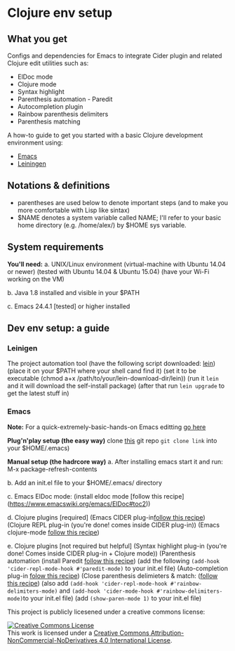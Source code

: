 # Clojure env setup

## What you get

Configs and dependencies for Emacs to integrate Cider plugin and related Clojure edit utilities such as:

* ElDoc mode
* Clojure mode
* Syntax highlight
* Parenthesis automation - Paredit
* Autocompletion plugin
* Rainbow parenthesis delimiters
* Parenthesis matching

A how-to guide to get you started with a basic Clojure development environment using:
* [Emacs](https://www.gnu.org/software/emacs/)
* [Leiningen](https://leiningen.org/)

## Notations & definitions

* parentheses are used below to denote important steps (and to make you more comfortable with Lisp like sintax)
* $NAME denotes a system variable called NAME; I'll refer to your basic home directory (e.g. /home/alex/) by $HOME sys variable.

## System requirements

__You'll need:__
a. UNIX/Linux environment 
	(virtual-machine with Ubuntu 14.04 or newer)
	(tested with Ubuntu 14.04 & Ubuntu 15.04)
	(have your Wi-Fi working on the VM)

b. Java 1.8 installed and visible in your $PATH

c. Emacs 24.4.1 [tested] or higher installed

## Dev env setup: a guide

### Leinigen

The project automation tool
	(have the following script downloaded: [lein](https://raw.githubusercontent.com/technomancy/leiningen/stable/bin/lein))
	(place it on your $PATH where your shell cand find it)
	(set it to be executable (chmod a+x /path/to/your/lein-download-dir/lein))
	(run it `lein` and it will download the self-install package)
	(after that run `lein upgrade` to get the latest stuff in)
	
### Emacs

__Note:__ For a quick-extremely-basic-hands-on Emacs editting [go here](http://ocean.stanford.edu/research/quick_emacs.html)

__Plug'n'play setup (the easy way)__
clone [this](link) git repo `git clone link` into your $HOME/.emacs)

__Manual setup (the hadrcore way)__
a. After installing emacs start it and run: M-x package-refresh-contents

b. Add an init.el file to your $HOME/.emacs/ directory

c. Emacs ElDoc mode:
		(install eldoc mode [follow this recipe] (https://www.emacswiki.org/emacs/ElDoc#toc2))

d.	Clojure plugins [required]
		(Emacs CIDER plug-in[follow this recipe](https://github.com/clojure-emacs/cider/blob/master/README.md))
		(Clojure REPL plug-in (you're done! comes inside CIDER plug-in))
		(Emacs clojure-mode [follow this recipe](https://github.com/clojure-emacs/clojure-mode/blob/master/README.md))

e.	Clojure plugins [not required but helpful]
		(Syntax highlight plug-in (you're done! Comes inside CIDER plug-in + Clojure mode))
		(Parenthesis automation 
			(install Paredit [follow this recipe]())
			(add the following `(add-hook 'cider-repl-mode-hook #'paredit-mode)` to your init.el file)
		(Auto-completion plug-in [folow this recipe](http://cider.readthedocs.io/en/latest/code_completion/))
		(Close parenthesis delimieters & match:
			([follow this recipe](https://github.com/Fanael/rainbow-delimiters/blob/master/README.md))
			(also add `(add-hook 'cider-repl-mode-hook #'rainbow-delimiters-mode)` and `(add-hook 'cider-mode-hook #'rainbow-delimiters-mode)`to your init.el file)
			(add `(show-paren-mode 1)` to your init.el file)

This project is publicly licesened under a creative commons license:

<a rel="license" href="http://creativecommons.org/licenses/by-nc-nd/4.0/"><img alt="Creative Commons License" style="border-width:0" src="https://i.creativecommons.org/l/by-nc-nd/4.0/88x31.png" /></a><br />This work is licensed under a <a rel="license" href="http://creativecommons.org/licenses/by-nc-nd/4.0/">Creative Commons Attribution-NonCommercial-NoDerivatives 4.0 International License</a>.

